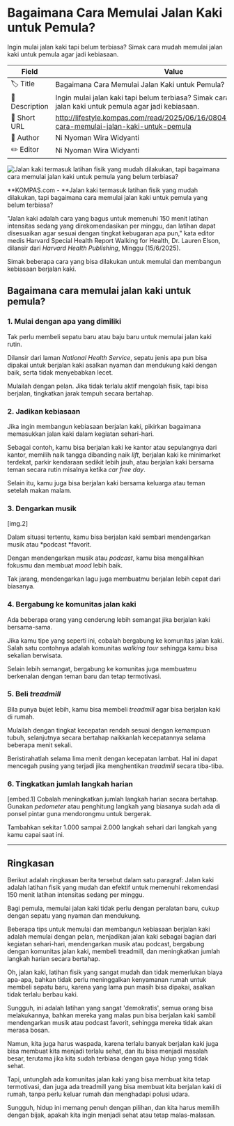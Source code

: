 # Bagaimana Cara Memulai Jalan Kaki untuk Pemula?

Ingin mulai jalan kaki tapi belum terbiasa? Simak cara mudah memulai jalan kaki untuk pemula agar jadi kebiasaan.

| Field         | Value                                                       |
|---------------|-------------------------------------------------------------|
| 🏷️ Title       | Bagaimana Cara Memulai Jalan Kaki untuk Pemula? |
| 📝 Description | Ingin mulai jalan kaki tapi belum terbiasa? Simak cara mudah memulai jalan kaki untuk pemula agar jadi kebiasaan. |
| 🔗 Short URL   | http://lifestyle.kompas.com/read/2025/06/16/080400020/bagaimana-cara-memulai-jalan-kaki-untuk-pemula |
| 👤 Author      | Ni Nyoman Wira Widyanti |
| ✏️ Editor      | Ni Nyoman Wira Widyanti |

![Jalan kaki termasuk latihan fisik yang mudah dilakukan, tapi bagaimana cara memulai jalan kaki untuk pemula yang belum terbiasa?](https://asset.kompas.com/crops/mIBcrxff5aNLbCXEm6kxMuKqEHU=/8x0:503x330/750x500/data/photo/2023/12/10/6575b6518c26a.png)

**KOMPAS.com - **Jalan kaki termasuk latihan fisik yang mudah dilakukan, tapi bagaimana cara memulai jalan kaki untuk pemula yang belum terbiasa?

\"Jalan kaki adalah cara yang bagus untuk memenuhi 150 menit latihan intensitas sedang yang direkomendasikan per minggu, dan latihan dapat disesuaikan agar sesuai dengan tingkat kebugaran apa pun,\" kata editor medis Harvard Special Health Report Walking for Health, Dr. Lauren Elson, dilansir dari *Harvard Health Publishing*, Minggu (15/6/2025).

Simak beberapa cara yang bisa dilakukan untuk memulai dan membangun kebiasaan berjalan kaki.

## Bagaimana cara memulai jalan kaki untuk pemula?

### 1. Mulai dengan apa yang dimiliki

Tak perlu membeli sepatu baru atau baju baru untuk memulai jalan kaki rutin.

Dilansir dari laman *National Health Service*, sepatu jenis apa pun bisa dipakai untuk berjalan kaki asalkan nyaman dan mendukung kaki dengan baik, serta tidak menyebabkan lecet.

Mulailah dengan pelan. Jika tidak terlalu aktif mengolah fisik, tapi bisa berjalan, tingkatkan jarak tempuh secara bertahap.

### 2. Jadikan kebiasaan

Jika ingin membangun kebiasaan berjalan kaki, pikirkan bagaimana memasukkan jalan kaki dalam kegiatan sehari-hari.

Sebagai contoh, kamu bisa berjalan kaki ke kantor atau sepulangnya dari kantor, memilih naik tangga dibanding naik *lift*, berjalan kaki ke minimarket terdekat, parkir kendaraan sedikit lebih jauh, atau berjalan kaki bersama teman secara rutin misalnya ketika *car free day*.

Selain itu, kamu juga bisa berjalan kaki bersama keluarga atau teman setelah makan malam.

### 3. Dengarkan musik

\[img.2\]

Dalam situasi tertentu, kamu bisa berjalan kaki sembari mendengarkan musik atau *podcast *favorit. 

Dengan mendengarkan musik atau *podcast*, kamu bisa mengalihkan fokusmu dan membuat *mood* lebih baik. 

Tak jarang, mendengarkan lagu juga membuatmu berjalan lebih cepat dari biasanya.

### 4. Bergabung ke komunitas jalan kaki

Ada beberapa orang yang cenderung lebih semangat jika berjalan kaki bersama-sama. 

Jika kamu tipe yang seperti ini, cobalah bergabung ke komunitas jalan kaki. Salah satu contohnya adalah komunitas *walking tour* sehingga kamu bisa sekalian berwisata. 

Selain lebih semangat, bergabung ke komunitas juga membuatmu berkenalan dengan teman baru dan tetap termotivasi.

### 5. Beli *treadmill*

Bila punya bujet lebih, kamu bisa membeli *treadmill* agar bisa berjalan kaki di rumah. 

Mulailah dengan tingkat kecepatan rendah sesuai dengan kemampuan tubuh, selanjutnya secara bertahap naikkanlah kecepatannya selama beberapa menit sekali. 

Beristirahatlah selama lima menit dengan kecepatan lambat. Hal ini dapat mencegah pusing yang terjadi jika menghentikan *treadmill* secara tiba-tiba.

### 6. Tingkatkan jumlah langkah harian

\[embed.1\] Cobalah meningkatkan jumlah langkah harian secara bertahap. Gunakan *pedometer* atau penghitung langkah yang biasanya sudah ada di ponsel pintar guna mendorongmu untuk bergerak.

Tambahkan sekitar 1.000 sampai 2.000 langkah sehari dari langkah yang kamu capai saat ini. 

---
## Ringkasan

Berikut adalah ringkasan berita tersebut dalam satu paragraf: Jalan kaki adalah latihan fisik yang mudah dan efektif untuk memenuhi rekomendasi 150 menit latihan intensitas sedang per minggu.

 Bagi pemula, memulai jalan kaki tidak perlu dengan peralatan baru, cukup dengan sepatu yang nyaman dan mendukung.

 Beberapa tips untuk memulai dan membangun kebiasaan berjalan kaki adalah memulai dengan pelan, menjadikan jalan kaki sebagai bagian dari kegiatan sehari-hari, mendengarkan musik atau podcast, bergabung dengan komunitas jalan kaki, membeli treadmill, dan meningkatkan jumlah langkah harian secara bertahap.



Oh, jalan kaki, latihan fisik yang sangat mudah dan tidak memerlukan biaya apa-apa, bahkan tidak perlu meninggalkan kenyamanan rumah untuk membeli sepatu baru, karena yang lama pun masih bisa dipakai, asalkan tidak terlalu berbau kaki.

 Sungguh, ini adalah latihan yang sangat 'demokratis', semua orang bisa melakukannya, bahkan mereka yang malas pun bisa berjalan kaki sambil mendengarkan musik atau podcast favorit, sehingga mereka tidak akan merasa bosan.

 Namun, kita juga harus waspada, karena terlalu banyak berjalan kaki juga bisa membuat kita menjadi terlalu sehat, dan itu bisa menjadi masalah besar, terutama jika kita sudah terbiasa dengan gaya hidup yang tidak sehat.

 Tapi, untunglah ada komunitas jalan kaki yang bisa membuat kita tetap termotivasi, dan juga ada treadmill yang bisa membuat kita berjalan kaki di rumah, tanpa perlu keluar rumah dan menghadapi polusi udara.

 Sungguh, hidup ini memang penuh dengan pilihan, dan kita harus memilih dengan bijak, apakah kita ingin menjadi sehat atau tetap malas-malasan.
